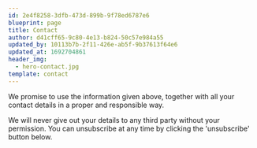 ```yaml
---
id: 2e4f8258-3dfb-473d-899b-9f78ed6787e6
blueprint: page
title: Contact
author: d41cff65-9c80-4e13-b824-50c57e984a55
updated_by: 10113b7b-2f11-426e-ab5f-9b37613f64e6
updated_at: 1692704861
header_img:
  - hero-contact.jpg
template: contact
---
```

We promise to use the information given above, together with all your contact details in a proper and responsible way.

We will never give out your details to any third party without your permission.
You can unsubscribe at any time by clicking the 'unsubscribe' button below.